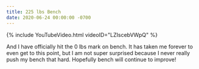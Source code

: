```yaml
---
title: 225 lbs Bench
date: 2020-06-24 00:00:00 -0700
---
```


{% include YouTubeVideo.html videoID="LZIscebVWpQ" %}

And I have officially hit the 0 lbs mark on bench. It has taken me forever to even get to this point, but I am not super surprised because I never really push my bench that hard. Hopefully bench will continue to improve!
